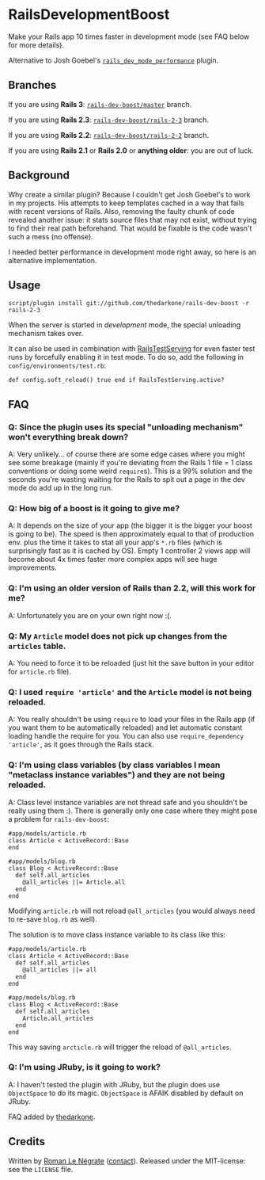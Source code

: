 # RailsDevelopmentBoost

Make your Rails app 10 times faster in development mode (see FAQ below for more details).

Alternative to Josh Goebel's [`rails_dev_mode_performance`](https://github.com/yyyc514/rails_dev_mode_performance) plugin.

## Branches

If you are using **Rails 3**: [`rails-dev-boost/master`](http://github.com/thedarkone/rails-dev-boost/tree/master) branch.

If you are using **Rails 2.3**: [`rails-dev-boost/rails-2-3`](http://github.com/thedarkone/rails-dev-boost/tree/rails-2-3) branch.

If you are using **Rails 2.2**: [`rails-dev-boost/rails-2-2`](http://github.com/thedarkone/rails-dev-boost/tree/rails-2-2) branch.

If you are using **Rails 2.1** or **Rails 2.0** or **anything older**: you are out of luck.

## Background

Why create a similar plugin? Because I couldn't get Josh Goebel's to work in my projects. His attempts to keep templates cached in a way that fails with recent versions of Rails. Also, removing the faulty chunk of code revealed another issue: it stats source files that may not exist, without trying to find their real path beforehand. That would be fixable is the code wasn't such a mess (no offense).

I needed better performance in development mode right away, so here is an alternative implementation.

## Usage

    script/plugin install git://github.com/thedarkone/rails-dev-boost -r rails-2-3

When the server is started in *development* mode, the special unloading mechanism takes over.

It can also be used in combination with [RailsTestServing](https://github.com/Roman2K/rails-test-serving) for even faster test runs by forcefully enabling it in test mode. To do so, add the following in `config/environments/test.rb`:

    def config.soft_reload() true end if RailsTestServing.active?

## FAQ

### Q: Since the plugin uses its special "unloading mechanism" won't everything break down?
A: Very unlikely... of course there are some edge cases where you might see some breakage (mainly if you're deviating from the Rails 1 file = 1 class conventions or doing some weird `require`s). This is a 99% solution and the seconds you're wasting waiting for the Rails to spit out a page in the dev mode do add up in the long run.

### Q: How big of a boost is it going to give me?
A: It depends on the size of your app (the bigger it is the bigger your boost is going to be). The speed is then approximately equal to that of production env. plus the time it takes to stat all your app's `*.rb` files (which is surprisingly fast as it is cached by OS). Empty 1 controller 2 views app will become about 4x times faster more complex apps will see huge improvements.

### Q: I'm using an older version of Rails than 2.2, will this work for me?
A: Unfortunately you are on your own right now :(.

### Q: My `Article` model does not pick up changes from the `articles` table.
A: You need to force it to be reloaded (just hit the save button in your editor for `article.rb` file).

### Q: I used `require 'article'` and the `Article` model is not being reloaded.
A: You really shouldn't be using `require` to load your files in the Rails app (if you want them to be automatically reloaded) and let automatic constant loading handle the require for you. You can also use `require_dependency 'article'`, as it goes through the Rails stack.

### Q: I'm using class variables (by class variables I mean "metaclass instance variables") and they are not being reloaded.
A: Class level instance variables are not thread safe and you shouldn't be really using them :). There is generally only one case where they might pose a problem for `rails-dev-boost`:
    
    #app/models/article.rb
    class Article < ActiveRecord::Base
    end
    
    #app/models/blog.rb
    class Blog < ActiveRecord::Base
      def self.all_articles
        @all_articles ||= Article.all
      end
    end

Modifying `article.rb` will not reload `@all_articles` (you would always need to re-save `blog.rb` as well).

The solution is to move class instance variable to its class like this:

    #app/models/article.rb
    class Article < ActiveRecord::Base
      def self.all_articles
        @all_articles ||= all
      end
    end
    
    #app/models/blog.rb
    class Blog < ActiveRecord::Base
      def self.all_articles
        Article.all_articles
      end
    end
    
This way saving `arcticle.rb` will trigger the reload of `@all_articles`.

### Q: I'm using JRuby, is it going to work?
A: I haven't tested the plugin with JRuby, but the plugin does use `ObjectSpace` to do its magic. `ObjectSpace` is AFAIK disabled by default on JRuby.

FAQ added by [thedarkone](http://github.com/thedarkone).

## Credits

Written by [Roman Le Négrate](http://roman.flucti.com) ([contact](mailto:roman.lenegrate@gmail.com)). Released under the MIT-license: see the `LICENSE` file.
